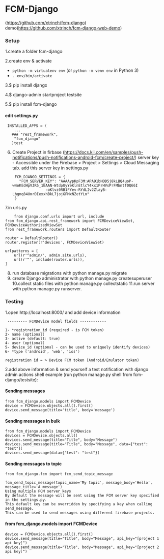 # FCM-Django
(https://github.com/xtrinch/fcm-django)
demo(https://github.com/xtrinch/fcm-django-web-demo)


### Setup ###

1.create a folder fcm-django

2.create env & activate
  - `python -m virtualenv env` (or `python -m venv env` in Python 3)
  - `. env/bin/activate`
   
3.$ pip install django

4.$ django-admin startproject testsite

5.$ pip install fcm-django   
  
   #### edit settings.py
    
     INSTALLED_APPS = (
        ...
       ### "rest_framework",
        "fcm_django"
       )test
6. Create Project in firbase  (https://docs.kii.com/en/samples/push-notifications/push-notifications-android-fcm/create-project/)
   server key - Accessible under the Firebase > Project > Settings > Cloud Messaging tab.
   add this server key in settings.py

      	FCM_DJANGO_SETTINGS = {
      	  "FCM_SERVER_KEY": "AAAAypKpF3M:APA91bHOD5j8kLBQ4uoP-w4oKEdHpVJR5_1BAAN-WtdpUyYeKlnEtlcY4kx1PrHVsPrFMbntf0Q66I
                      -oKlvz0RB1FYev-RYdLIv2ZlayB-Lhgmq84UnrDIexxhBkL7jojGFMxNZetYLn"
        }
7.in urls.py

        from django.conf.urls import url, include
	from fcm_django.api.rest_framework import FCMDeviceViewSet, FCMDeviceAuthorizedViewSet
	from rest_framework.routers import DefaultRouter

	router = DefaultRouter()
	router.register(r'devices', FCMDeviceViewSet)

	urlpatterns = [
	    url(r'^admin/', admin.site.urls),
	    url(r'^', include(router.urls)),
	]
8. run database migrations with python manage.py migrate
9. create Django administrator with python manage.py createsuperuser
10.collect static files with python manage.py collectstatic
11.run server with python manage.py runserver.


### Testing ###
 
1.open http://localhost:8000/ and add device information
   
     --------- FCMDevice model fields ------------
	
	1- *registration_id (required - is FCM token)
	2- name (optional)
	3- active (default: true)
	4- user (optional)
	5- device_id (optional - can be used to uniquely identify devices)
	6- *type ('android', 'web', 'ios')

    registration id = > Device FCM token (Android/Emulator token)
	
2.add above information & send yourself a test notification with django admin actions
   shell example (run python manage.py shell from fcm-django/testsite):
   
     
#### Sending messages

	from fcm_django.models import FCMDevice
	device = FCMDevice.objects.all().first()
	device.send_message(title='title', body='message')

#### Sending messages in bulk

	from fcm_django.models import FCMDevice
	devices = FCMDevice.objects.all()
	devices.send_message(title="Title", body="Message")
	devices.send_message(title="Title", body="Message", data={"test": "test"})
	devices.send_message(data={"test": "test"})

     
#### Sending messages to topic

	from fcm_django.fcm import fcm_send_topic_message

	fcm_send_topic_message(topic_name='My topic', message_body='Hello', message_title='A message')
	Using multiple FCM server keys
	By default the message will be sent using the FCM server key specified in the settings.py. 
	This default key can be overridden by specifying a key when calling send_message. 
	This can be used to send messages using different firebase projects.

#### from fcm_django.models import FCMDevice

	device = FCMDevice.objects.all().first()
	device.send_message(title="Title", body="Message", api_key="[project 1 api key]")
	device.send_message(title="Title", body="Message", api_key="[project 2 api key]")
